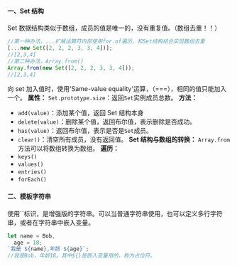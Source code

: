 #### 一、Set 结构

Set 数据结构类似于数组，成员的值是唯一的，没有重复值。（数组去重！！）

```javascript
//第一种办法，...扩展运算符内部使用for.of遍历，和Set结构结合实现数组去重
[...new Set([2, 2, 2, 3, 3, 4])];
//[2,3,4]
//第二种办法，Array.from()
Array.from(new Set([2, 2, 2, 3, 3, 4]));
//[2,3,4]
```

向 set 加入值时，使用'Same-value equality'运算，（===），相同的值只能加入一个。
**属性：**
`Set.prototype.size`：返回`Set`实例成员总数。
**方法：**

- `add(value)`：添加某个值，返回 Set 结构本身
- `delete(value)`：删除某个值，返回布尔值，表示删除是否成功。
- `has(value)`：返回布尔值，表示是否是`Set`成员。
- `clear()`：清空所有成员，没有返回值。
  **Set 结构与数组的转换：**
  `Array.from`方法可以将数组转换为数组。
  **遍历：**
- `keys()`
- `values()`
- `entries()`
- `forEach()`

#### 二、模板字符串

使用``标识，是增强版的字符串。可以当普通字符串使用，也可以定义多行字符串，或者在字符串中嵌入变量。

```javascript
let name = Bob,
  age = 18;
`我是 ${name},年龄 ${age}`;
//我是Bob，年龄18。其中${}是嵌入变量用的，称为占位符。
```
